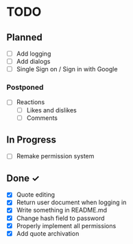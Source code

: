 # TODO

## Planned

- [ ] Add logging
- [ ] Add dialogs
- [ ] Single Sign on / Sign in with Google

### Postponed

- [ ] Reactions
  - [ ] Likes and dislikes
  - [ ] Comments

## In Progress

- [ ] Remake permission system

## Done ✓

- [x] Quote editing
- [x] Return user document when logging in
- [x] Write something in README.md
- [x] Change hash field to password
- [x] Properly implement all permissions
- [x] Add quote archivation
